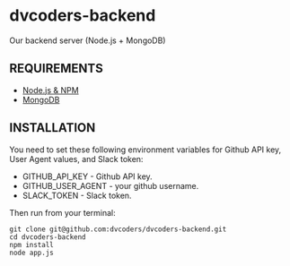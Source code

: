 # dvcoders-backend
Our backend server (Node.js + MongoDB)

## REQUIREMENTS
 * [Node.js & NPM](https://nodejs.org/en/)
 * [MongoDB](https://www.mongodb.org/)

## INSTALLATION
You need to set these following environment variables for Github API key, User Agent values, and Slack token:
 * GITHUB_API_KEY - Github API key.
 * GITHUB_USER_AGENT - your github username. 
 * SLACK_TOKEN - Slack token.

Then run from your terminal:
```
git clone git@github.com:dvcoders/dvcoders-backend.git
cd dvcoders-backend
npm install
node app.js
```
